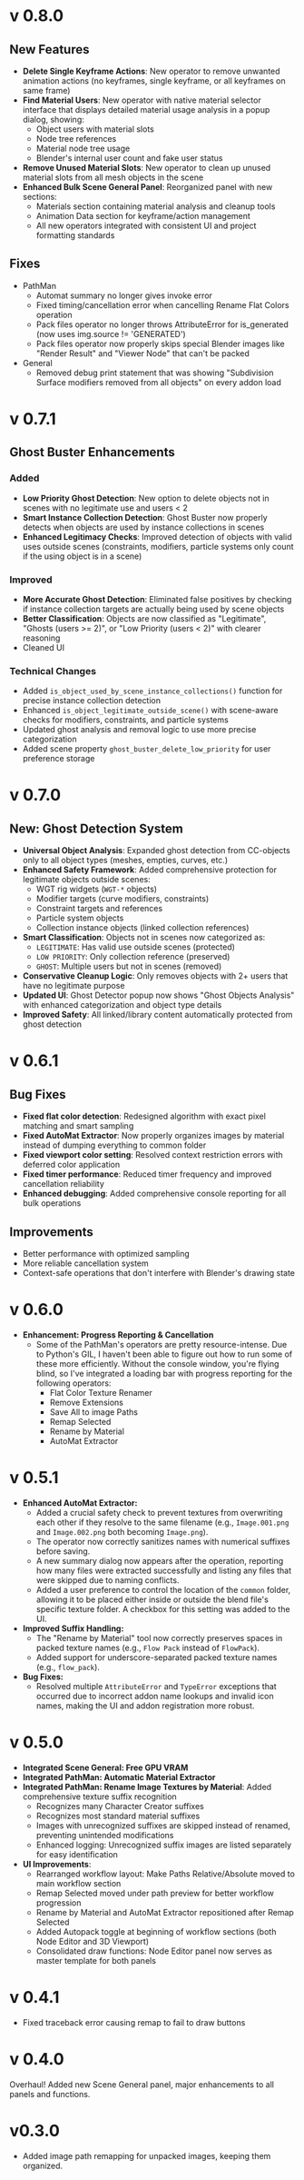 # v 0.8.0

## New Features
- **Delete Single Keyframe Actions**: New operator to remove unwanted animation actions (no keyframes, single keyframe, or all keyframes on same frame)
- **Find Material Users**: New operator with native material selector interface that displays detailed material usage analysis in a popup dialog, showing:
  - Object users with material slots
  - Node tree references  
  - Material node tree usage
  - Blender's internal user count and fake user status
- **Remove Unused Material Slots**: New operator to clean up unused material slots from all mesh objects in the scene
- **Enhanced Bulk Scene General Panel**: Reorganized panel with new sections:
  - Materials section containing material analysis and cleanup tools
  - Animation Data section for keyframe/action management
  - All new operators integrated with consistent UI and project formatting standards

## Fixes
- PathMan
  - Automat summary no longer gives invoke error
  - Fixed timing/cancellation error when cancelling Rename Flat Colors operation
  - Pack files operator no longer throws AttributeError for is_generated (now uses img.source != 'GENERATED')
  - Pack files operator now properly skips special Blender images like "Render Result" and "Viewer Node" that can't be packed
- General
  - Removed debug print statement that was showing "Subdivision Surface modifiers removed from all objects" on every addon load 

# v 0.7.1

## Ghost Buster Enhancements

### Added
- **Low Priority Ghost Detection**: New option to delete objects not in scenes with no legitimate use and users < 2
- **Smart Instance Collection Detection**: Ghost Buster now properly detects when objects are used by instance collections in scenes
- **Enhanced Legitimacy Checks**: Improved detection of objects with valid uses outside scenes (constraints, modifiers, particle systems only count if the using object is in a scene)

### Improved
- **More Accurate Ghost Detection**: Eliminated false positives by checking if instance collection targets are actually being used by scene objects
- **Better Classification**: Objects are now classified as "Legitimate", "Ghosts (users >= 2)", or "Low Priority (users < 2)" with clearer reasoning
- Cleaned UI

### Technical Changes
- Added `is_object_used_by_scene_instance_collections()` function for precise instance collection detection
- Enhanced `is_object_legitimate_outside_scene()` with scene-aware checks for modifiers, constraints, and particle systems
- Updated ghost analysis and removal logic to use more precise categorization
- Added scene property `ghost_buster_delete_low_priority` for user preference storage

# v 0.7.0

## New: Ghost Detection System
- **Universal Object Analysis**: Expanded ghost detection from CC-objects only to all object types (meshes, empties, curves, etc.)
- **Enhanced Safety Framework**: Added comprehensive protection for legitimate objects outside scenes:
  - WGT rig widgets (`WGT-*` objects)
  - Modifier targets (curve modifiers, constraints)
  - Constraint targets and references
  - Particle system objects
  - Collection instance objects (linked collection references)
- **Smart Classification**: Objects not in scenes now categorized as:
  - `LEGITIMATE`: Has valid use outside scenes (protected)
  - `LOW PRIORITY`: Only collection reference (preserved)
  - `GHOST`: Multiple users but not in scenes (removed)
- **Conservative Cleanup Logic**: Only removes objects with 2+ users that have no legitimate purpose
- **Updated UI**: Ghost Detector popup now shows "Ghost Objects Analysis" with enhanced categorization and object type details
- **Improved Safety**: All linked/library content automatically protected from ghost detection

# v 0.6.1

## Bug Fixes
- **Fixed flat color detection**: Redesigned algorithm with exact pixel matching and smart sampling
- **Fixed AutoMat Extractor**: Now properly organizes images by material instead of dumping everything to common folder
- **Fixed viewport color setting**: Resolved context restriction errors with deferred color application
- **Fixed timer performance**: Reduced timer frequency and improved cancellation reliability
- **Enhanced debugging**: Added comprehensive console reporting for all bulk operations

## Improvements
- Better performance with optimized sampling
- More reliable cancellation system
- Context-safe operations that don't interfere with Blender's drawing state

# v 0.6.0

- **Enhancement: Progress Reporting & Cancellation**
  - Some of the PathMan's operators are pretty resource-intense. Due to Python's GIL, I haven't been able to figure out how to run some of these more efficiently. Without the console window, you're flying blind, so I've integrated a loading bar with progress reporting for the following operators:
    - Flat Color Texture Renamer
    - Remove Extensions
    - Save All to image Paths
    - Remap Selected
    - Rename by Material
    - AutoMat Extractor

# v 0.5.1

- **Enhanced AutoMat Extractor:**
  - Added a crucial safety check to prevent textures from overwriting each other if they resolve to the same filename (e.g., `Image.001.png` and `Image.002.png` both becoming `Image.png`).
  - The operator now correctly sanitizes names with numerical suffixes before saving.
  - A new summary dialog now appears after the operation, reporting how many files were extracted successfully and listing any files that were skipped due to naming conflicts.
  - Added a user preference to control the location of the `common` folder, allowing it to be placed either inside or outside the blend file's specific texture folder. A checkbox for this setting was added to the UI.
- **Improved Suffix Handling:**
  - The "Rename by Material" tool now correctly preserves spaces in packed texture names (e.g., `Flow Pack` instead of `FlowPack`).
  - Added support for underscore-separated packed texture names (e.g., `flow_pack`).
- **Bug Fixes:**
  - Resolved multiple `AttributeError` and `TypeError` exceptions that occurred due to incorrect addon name lookups and invalid icon names, making the UI and addon registration more robust.

# v 0.5.0

- **Integrated Scene General: Free GPU VRAM**
- **Integrated PathMan: Automatic Material Extractor**
- **Integrated PathMan: Rename Image Textures by Material**: Added comprehensive texture suffix recognition
  - Recognizes many Character Creator suffixes
  - Recognizes most standard material suffixes
  - Images with unrecognized suffixes are skipped instead of renamed, preventing unintended modifications
  - Enhanced logging: Unrecognized suffix images are listed separately for easy identification
- **UI Improvements**:
  - Rearranged workflow layout: Make Paths Relative/Absolute moved to main workflow section
  - Remap Selected moved under path preview for better workflow progression
  - Rename by Material and AutoMat Extractor repositioned after Remap Selected
  - Added Autopack toggle at beginning of workflow sections (both Node Editor and 3D Viewport)
  - Consolidated draw functions: Node Editor panel now serves as master template for both panels

# v 0.4.1

- Fixed traceback error causing remap to fail to draw buttons

# v 0.4.0

Overhaul! Added new Scene General panel, major enhancements to all panels and functions.

# v0.3.0

- Added image path remapping for unpacked images, keeping them organized.